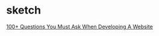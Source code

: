 # sketch

[100+ Questions You Must Ask When Developing A Website](https://marketingland.com/100-questions-you-must-ask-when-developing-web-site-86342)

